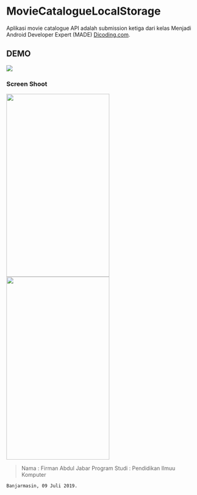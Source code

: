 # MovieCatalogueLocalStorage

Aplikasi movie catalogue API adalah submission ketiga dari kelas Menjadi Android Developer Expert (MADE) [Dicoding.com](http://https://www.dicoding.com/academies/14).

## DEMO
![](giphy.gif)

### Screen Shoot
<img src="https://pbs.twimg.com/media/D_CRrmEUYAAwAnl.jpg:large" width="270" height="480" />
<img src="https://pbs.twimg.com/media/D_CRrmCUwAMQMMT.jpg:large" width="270" height="480" />

> Nama : Firman Abdul Jabar
> Program Studi : Pendidikan Ilmuu Komputer

`Banjarmasin, 09 Juli 2019.`
